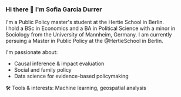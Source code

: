### Hi there 👋 I'm Sofia Garcia Durrer

I'm a Public Policy master's student at the Hertie School in Berlin.  
I hold a BSc in Economics and a BA in Political Science with a minor in Sociology from the University of Mannheim, Germany. I am currently persuing a Master in Public Policy at the @HertieSchool in Berlin. 

I'm passionate about:
- Causal inference & impact evaluation  
- Social and family policy  
- Data science for evidence-based policymaking  

🛠️ Tools & interests: Machine learning, geospatial analysis  
